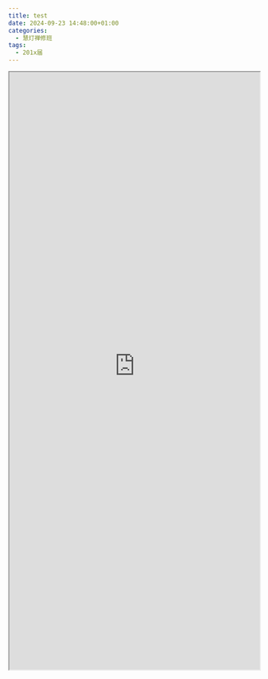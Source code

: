 ```yaml
---
title: test
date: 2024-09-23 14:48:00+01:00
categories:
  - 慧灯禅修班
tags:
  - 201x届
---
```

<iframe src="https://s3.ap-northeast-1.wasabisys.com/hdcx/hdv/f/up/%E5%85%A5%E8%A1%8C%E8%AE%BA%E5%AD%A6%E4%B9%A0%E9%80%9A%E7%9F%A5.html" width="100%" height="1200"></iframe>
